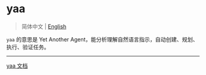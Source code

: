 # yaa

> 简体中文 | [English](README.en.md)

`yaa` 的意思是 Yet Another Agent，能分析理解自然语言指示，自动创建、规划、执行、验证任务。

---

[yaa 文档](docs/README.md)
